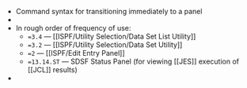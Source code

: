- Command syntax for transitioning immediately to a panel
-
- In rough order of frequency of use:
	- `=3.4` — [[ISPF/Utility Selection/Data Set List Utility]]
	- `=3.2` —  [[ISPF/Utility Selection/Data Set Utility]]
	- `=2` — [[ISPF/Edit Entry Panel]]
	- `=13.14.ST` — SDSF Status Panel (for viewing [[JES]] execution of [[JCL]] results)
-